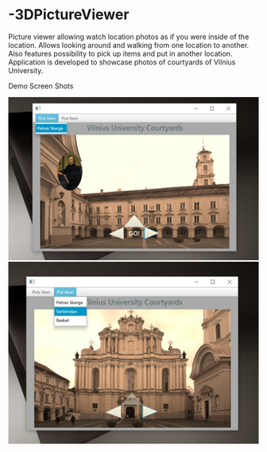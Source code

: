 # -3DPictureViewer
Picture viewer allowing watch location photos as if you were inside of the location. Allows looking around and walking from one location to another. Also features possibility to pick up items and put in another location. 
Application is developed to showcase photos of courtyards of Vilnius University.

Demo Screen Shots

![alt text](https://github.com/RuSaBin/-3DPictureViewer/blob/master/tools/demo/A.jpg)
![alt text](https://github.com/RuSaBin/-3DPictureViewer/blob/master/tools/demo/B.jpg)

